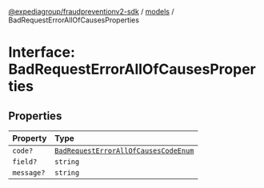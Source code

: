 [@expediagroup/fraudpreventionv2-sdk](../../index.md) / [models](../index.md) / BadRequestErrorAllOfCausesProperties

# Interface: BadRequestErrorAllOfCausesProperties

## Properties

| Property | Type |
| :------ | :------ |
| `code?` | [`BadRequestErrorAllOfCausesCodeEnum`](../type-aliases/BadRequestErrorAllOfCausesCodeEnum.md) |
| `field?` | `string` |
| `message?` | `string` |
